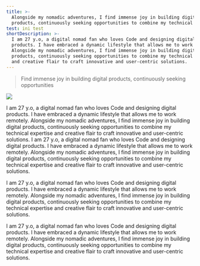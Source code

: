 ```yaml
---
title: >-
  Alongside my nomadic adventures, I find immense joy in building digital
  products, continuously seeking opportunities to combine my technical
test: ini test
shortDescription: >-
  I am 27 y.o, a digital nomad fan who loves Code and designing digital
  products. I have embraced a dynamic lifestyle that allows me to work remotely.
  Alongside my nomadic adventures, I find immense joy in building digital
  products, continuously seeking opportunities to combine my technical expertise
  and creative flair to craft innovative and user-centric solutions.
---
```


> Find immense joy in building digital products, continuously seeking opportunities

![](/Create-New-Order-Fill-1.jpg)

I am 27 y.o, a digital nomad fan who loves Code and designing digital products. I have embraced a dynamic lifestyle that allows me to work remotely. Alongside my nomadic adventures, I find immense joy in building digital products, continuously seeking opportunities to combine my technical expertise and creative flair to craft innovative and user-centric solutions. I am 27 y.o, a digital nomad fan who loves Code and designing digital products. I have embraced a dynamic lifestyle that allows me to work remotely. Alongside my nomadic adventures, I find immense joy in building digital products, continuously seeking opportunities to combine my technical expertise and creative flair to craft innovative and user-centric solutions.

I am 27 y.o, a digital nomad fan who loves Code and designing digital products. I have embraced a dynamic lifestyle that allows me to work remotely. Alongside my nomadic adventures, I find immense joy in building digital products, continuously seeking opportunities to combine my technical expertise and creative flair to craft innovative and user-centric solutions.

I am 27 y.o, a digital nomad fan who loves Code and designing digital products. I have embraced a dynamic lifestyle that allows me to work remotely. Alongside my nomadic adventures, I find immense joy in building digital products, continuously seeking opportunities to combine my technical expertise and creative flair to craft innovative and user-centric solutions.
